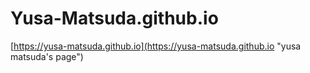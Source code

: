 # Yusa-Matsuda.github.io

[https://yusa-matsuda.github.io](https://yusa-matsuda.github.io "yusa matsuda's page")
